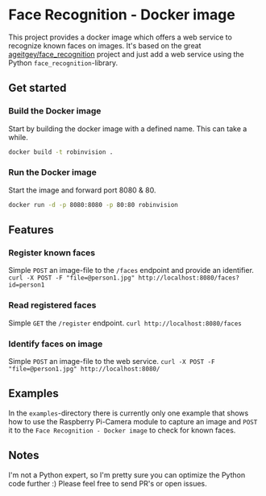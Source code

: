 # Face Recognition - Docker image

This project provides a docker image which offers a web service to recognize known faces on images. It's based on the great [ageitgey/face_recognition](https://github.com/ageitgey/face_recognition) project and just add a web service using the Python `face_recognition`-library.

## Get started

### Build the Docker image

Start by building the docker image with a defined name. This can take a while.

```bash
docker build -t robinvision .
```

### Run the Docker image

Start the image and forward port 8080 & 80.

```bash
docker run -d -p 8080:8080 -p 80:80 robinvision
```

## Features

### Register known faces

Simple `POST` an image-file to the `/faces` endpoint and provide an identifier.
`curl -X POST -F "file=@person1.jpg" http://localhost:8080/faces?id=person1`

### Read registered faces

Simple `GET` the `/register` endpoint.
`curl http://localhost:8080/faces`

### Identify faces on image

Simple `POST` an image-file to the web service.
`curl -X POST -F "file=@person1.jpg" http://localhost:8080/`

## Examples

In the `examples`-directory there is currently only one example that shows how to use the Raspberry Pi-Camera module to capture an image and `POST` it to the `Face Recognition - Docker image` to check for known faces.

## Notes

I'm not a Python expert, so I'm pretty sure you can optimize the Python code further :) Please feel free to send PR's or open issues.
